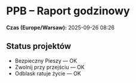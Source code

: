 # PPB – Raport godzinowy
**Czas (Europe/Warsaw):** 2025-09-26 08:26

## Status projektów
- Bezpieczny Pieszy — OK
- Zwolnij przy przejściu — OK
- Odblask ratuje życie — OK

